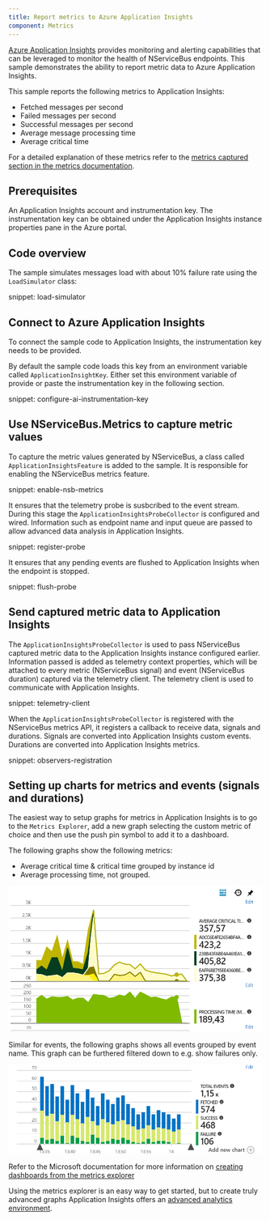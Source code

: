 ```yaml
---
title: Report metrics to Azure Application Insights
component: Metrics
---
```


[Azure Application Insights](https://azure.microsoft.com/en-us/services/application-insights/) provides monitoring and alerting capabilities that can be leveraged to monitor the health of NServiceBus endpoints. This sample demonstrates the ability to report metric data to Azure Application Insights.

This sample reports the following metrics to Application Insights:

 * Fetched messages per second
 * Failed messages per second
 * Successful messages per second
 * Average message processing time
 * Average critical time

For a detailed explanation of these metrics refer to the [metrics captured section in the metrics documentation](/nservicebus/operations/metrics.md#metrics-captured).


## Prerequisites

An Application Insights account and instrumentation key. The instrumentation key can be obtained under the Application Insights instance properties pane in the Azure portal.


## Code overview

The sample simulates messages load with about 10% failure rate using the `LoadSimulator` class:

snippet: load-simulator


## Connect to Azure Application Insights

To connect the sample code to Application Insights, the instrumentation key needs to be provided.

By default the sample code loads this key from an environment variable called `ApplicationInsightKey`. Either set this environment variable of provide or paste the instrumentation key in the following section.

snippet: configure-ai-instrumentation-key

## Use NServiceBus.Metrics to capture metric values

To capture the metric values generated by NServiceBus, a class called `ApplicationInsightsFeature` is added to the sample. It is responsible for enabling the NServiceBus metrics feature.

snippet: enable-nsb-metrics

It ensures that the telemetry probe is susbcribed to the event stream. During this stage the `ApplicationInsightsProbeCollector` is configured and wired. Information such as endpoint name and input queue are passed to allow advanced data analysis in Application Insights.  

snippet: register-probe

It ensures that any pending events are flushed to Application Insights when the endpoint is stopped.

snippet: flush-probe

## Send captured metric data to Application Insights

The `ApplicationInsightsProbeCollector` is used to pass NServiceBus captured metric data to the Application Insights instance configured earlier. Information passed is added as telemetry context properties, which will be attached to every metric (NServiceBus signal) and event (NServiceBus duration) captured via the telemetry client. The telemetry client is used to communicate with Application Insights.

snippet: telemetry-client

When the `ApplicationInsightsProbeCollector` is registered with the NServiceBus metrics API, it registers a callback to receive data, signals and durations. Signals are converted into Application Insights custom events. Durations are converted into Application Insights metrics.

snippet: observers-registration


## Setting up charts for metrics and events (signals and durations)

The easiest way to setup graphs for metrics in Application Insights is to go to the `Metrics Explorer`, add a new graph selecting the custom metric of choice and then use the push pin symbol to add it to a dashboard.

The following graphs show the following metrics:

 * Average critical time & critical time grouped by instance id
 * Average processing time, not grouped.

![example graph metrics](example-graph-metrics.png)

Similar for events, the following graphs shows all events grouped by event name. This graph can be furthered filtered down to e.g. show failures only.

![example graph events](example-graph-events.png)

Refer to the Microsoft documentation for more information on [creating dashboards from the metrics explorer](https://docs.microsoft.com/en-us/azure/application-insights/app-insights-dashboards)

Using the metrics explorer is an easy way to get started, but to create truly advanced graphs Application Insights offers an [advanced analytics environment](https://docs.microsoft.com/en-us/azure/application-insights/app-insights-analytics). 